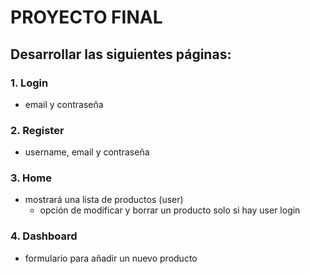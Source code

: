 # PROYECTO FINAL

## Desarrollar las siguientes páginas:

### 1. Login  
  * email y contraseña

### 2. Register  
  * username, email y contraseña

### 3. Home      
  * mostrará una lista de productos (user)
	* opción de modificar y borrar un producto 		solo si hay user login

### 4. Dashboard 
  * formulario para añadir un nuevo producto
